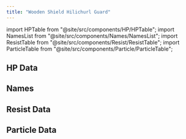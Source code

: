 ```yaml
---
title: "Wooden Shield Hilichurl Guard"
---
```


import HPTable from "@site/src/components/HP/HPTable";
import NamesList from "@site/src/components/Names/NamesList";
import ResistTable from "@site/src/components/Resist/ResistTable";
import ParticleTable from "@site/src/components/Particle/ParticleTable";

## HP Data

<HPTable item_key="woodenshieldhilichurlguard" data_src="enemy" />

## Names

<NamesList item_key="woodenshieldhilichurlguard" data_src="enemy" />

## Resist Data

<ResistTable item_key="woodenshieldhilichurlguard" data_src="enemy" />

## Particle Data

<ParticleTable item_key="woodenshieldhilichurlguard" data_src="enemy" />